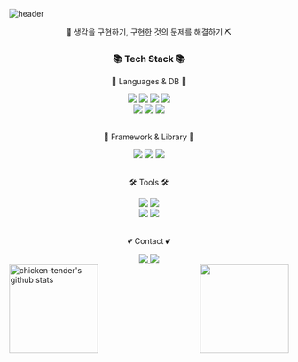 ![header](https://capsule-render.vercel.app/api?type=wave&color=gradient&height=300&section=header&text=Welcome!!&fontSize=90)
<p align="center">
🦄 생각을 구현하기, 구현한 것의 문제를 해결하기 ⛏️
</p>
	<div align=center>
	<h3>📚 Tech Stack 📚</h3>
	<p>🐣 Languages & DB 🐣</p>
</div>
<div align="center">
	<img src="https://img.shields.io/badge/Java-1E8CBE?style=plastic&logo=Conda-Forge&logoColor=white" />
	<img src="https://img.shields.io/badge/HTML5-E34F26?style=plastic&logo=HTML5&logoColor=white" />
	<img src="https://img.shields.io/badge/CSS3-1572B6?style=plastic&logo=CSS3&logoColor=white" />
	<img src="https://img.shields.io/badge/JavaScript-F7DF1E?style=plastic&logo=JavaScript&logoColor=white" />
  <br>
  <img src="https://img.shields.io/badge/Oracle%20SQL-F80000?style=plastic&logo=Oracle&logoColor=white" />
	<img src="https://img.shields.io/badge/MySQL-4479A1?style=plastic&logo=MySQL&logoColor=white" />
	<img src="https://img.shields.io/badge/Firebase-FFCA28?style=plastic&logo=Firebase&logoColor=white" />
</div>
<br>
<div align=center>
	<p>🛒 Framework & Library 🛒</p>
</div>
<div align="center">
  <img src="https://img.shields.io/badge/SpringBoot-6DB33F?style=plastic&logo=Spring Boot&logoColor=white">
  <img src="https://img.shields.io/badge/React-61DAFB?style=plastic&logo=React&logoColor=white">
  <img src="https://img.shields.io/badge/ReactNative-65ADF1?style=plastic&logo=React&logoColor=white">
</div>
<br>
<div align=center>
	<p>🛠 Tools 🛠</p>
</div>
<div align=center>
  <img src="https://img.shields.io/badge/IntelliJ-0027DE?style=plastic&logo=IntelliJIDEA&logoColor=white">
	<img src="https://img.shields.io/badge/Visual%20Studio%20Code-007ACC?style=plastic&logo=VisualStudioCode&logoColor=white" />
	<br>
	<img src="https://img.shields.io/badge/AWS-FF9900?style=plastic&logo=AmazonAWS&logoColor=white" />
	<img src="https://img.shields.io/badge/GitHub-181717?style=plastic&logo=GitHub&logoColor=white" />
</div>
<br>
<div align=center>
	<p>💕 Contact 💕</p>
</div>
<div align=center>
	<a href="https://tistory.com">
		<img src="https://img.shields.io/badge/Blog-EA3680?style=plastic&logo=Blogger&logoColor=white" />
	</a>
	<a href="mailto:ygm815@naver.com">
		<img src="https://img.shields.io/badge/Mail-000C7B?style=plastic&logo=Gmail&logoColor=white" />
	</a>
	<br>
</div>
<img align="left" style="height:160px" src="https://github-readme-stats.vercel.app/api?username=chicken-tender&show_icons=true&include_all_commits=true&theme=transparent&hide_border=true" alt="chicken-tender's github stats" /></a>
<img align="right" style="height:160px" src="https://github-readme-stats.vercel.app/api/top-langs/?username=chicken-tender&layout=compact&theme=transparent&hide_border=true" /></a> 
